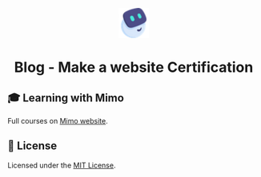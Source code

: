 <p align="center">
  <a href="https://getmimo.com/">
    <img alt="Mimo" src="images/favicon.png" width="60" />
  </a>
</p>
<h1 align="center">
  Blog - Make a website Certification
</h1>

## 🎓 Learning with Mimo

Full courses on [Mimo website](https://getmimo.com/).

## :memo: License

Licensed under the [MIT License](./LICENSE).
